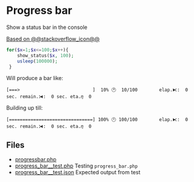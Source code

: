 # Progress bar

Show a status bar in the console

[Based on @@stackoverflow_icon@@](https://stackoverflow.com/a/9853018)
 
```php
for($x=1;$x<=100;$x++){
    show_status($x, 100);
    usleep(100000);
 }
```

Will produce a bar like:

```console
[===>                           ]  10% 🕐  10/100        elap.⧔:  0 sec. remain.⧕:  0 sec. eta.𝜂  0
```
Building up till:

```console
[===============================] 100% 🕛 100/100        elap.⧔:  0 sec. remain.⧕:  0 sec. eta.𝜂  0
```

## Files

- [progressbar.php](progressbar.php)
- [progress_bar__test.php](progress_bar__test.php) Testing `progress_bar.php`
- [progress_bar__test.json](progress_bar__test.json) Expected output from test
